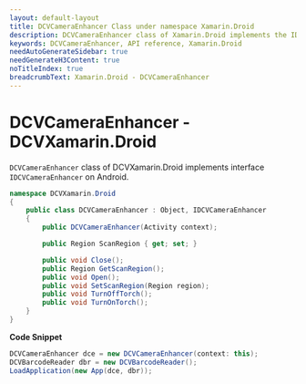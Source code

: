 ```yaml
---
layout: default-layout
title: DCVCameraEnhancer Class under namespace Xamarin.Droid
description: DCVCameraEnhancer class of Xamarin.Droid implements the IDCVCameraEnhancer interface on Android.
keywords: DCVCameraEnhancer, API reference, Xamarin.Droid
needAutoGenerateSidebar: true
needGenerateH3Content: true
noTitleIndex: true
breadcrumbText: Xamarin.Droid - DCVCameraEnhancer
---
```


# DCVCameraEnhancer - DCVXamarin.Droid

`DCVCameraEnhancer` class of DCVXamarin.Droid implements interface `IDCVCameraEnhancer` on Android.

```c#
namespace DCVXamarin.Droid
{
    public class DCVCameraEnhancer : Object, IDCVCameraEnhancer
    {
        public DCVCameraEnhancer(Activity context);

        public Region ScanRegion { get; set; }

        public void Close();
        public Region GetScanRegion();
        public void Open();
        public void SetScanRegion(Region region);
        public void TurnOffTorch();
        public void TurnOnTorch();
    }
}
```

**Code Snippet**

```c#
DCVCameraEnhancer dce = new DCVCameraEnhancer(context: this);
DCVBarcodeReader dbr = new DCVBarcodeReader();
LoadApplication(new App(dce, dbr));
```

